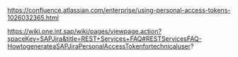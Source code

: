 

https://confluence.atlassian.com/enterprise/using-personal-access-tokens-1026032365.html

https://wiki.one.int.sap/wiki/pages/viewpage.action?spaceKey=SAPJira&title=REST+Services+FAQ#RESTServicesFAQ-HowtogenerateaSAPJiraPersonalAccessTokenfortechnicaluser?